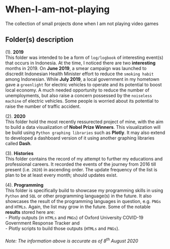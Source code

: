 # When-I-am-not-playing
The collection of small projects done when I am not playing video games <br>

## Folder(s) description
(1). **2019** <br>
   This folder was intended to be a form of `log/logbook` of interesting event(s) that occurs in Indonesia. At the time, I noticed there are two **interesting** months in 2019.
   On **June 2019**, a smear campaign was launched to discredit Indonesian Health Minister effort to reduce the `smoking habit` among Indonesian. While **July 2019**, a local government in my hometown gave a `greenlight` for electric vehicles to operate and its potential to boost local economy. A much needed opportunity to reduce the number of unemployments, but also raise a concern possessed by the `noiseless machine` of electric vehicles. Some people is worried about its potential to raise the number of traffic accident. <br>

(2). **2020** <br>
   This folder hold the most recently ressurected project of mine, with the aim to build a data visualization of **Nobel Prize Winners**. This visualization will be build using `Python graphing libraries` such as **Plotly**. It may also extend to developed a dashboard version of it using another graphing libraries called **Dash**. <br>
   
(3). **Histories** <br>
     This folder contains the record of my attempt to further my educations and professional careers. It recorded the events of the journey from 2016 till present (i.e. `2020`) in ascending order. The update frequency of the list is plan to be at least every month; should updates exist. <br>
     
(4). **Programming** <br>
     This folder is specifically build to showcase my programming skills in using `Python` and `SQL` or other programming language(s) in the future. It also showcases the result of the programming languages in question, e.g. `PNGs` and `HTMLs`. Again, the list may grow in the future. Some of the notable **results** stored here are: <br>
      - Plotly outputs (in `HTMLs` and `PNGs`) of Oxford University COVID-19 Government Response Tracker and <br>
      - Plotly scripts to build those outputs (`HTMLs` and `PNGs`).
     
###### Note: The information above is accurate as of 8<sup>th</sup> August 2020 #######
